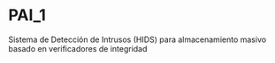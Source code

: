 # PAI_1
Sistema de Detección de Intrusos (HIDS) para almacenamiento masivo basado en verificadores de integridad
